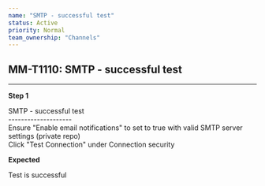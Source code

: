 ```yaml
---
name: "SMTP - successful test"
status: Active
priority: Normal
team_ownership: "Channels"
---
```


## MM-T1110: SMTP - successful test

---

**Step 1**

SMTP - successful test\
\--------------------\
Ensure "Enable email notifications" to set to true with valid SMTP server settings (private repo)\
Click "Test Connection" under Connection security

**Expected**

Test is successful
